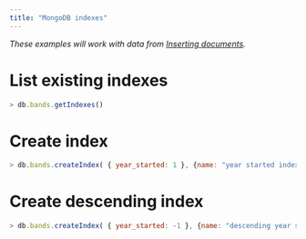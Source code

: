 ```yaml
---
title: "MongoDB indexes"
---
```

*These examples will work with data from [Inserting documents](/mongo/insert-one-many).*

# List existing indexes
```js
> db.bands.getIndexes()
```

# Create index
```js
> db.bands.createIndex( { year_started: 1 }, {name: "year started index"} )
```

# Create descending index
```js
> db.bands.createIndex( { year_started: -1 }, {name: "descending year started index"} )
```
